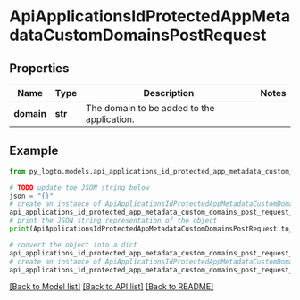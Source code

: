 # ApiApplicationsIdProtectedAppMetadataCustomDomainsPostRequest


## Properties

Name | Type | Description | Notes
------------ | ------------- | ------------- | -------------
**domain** | **str** | The domain to be added to the application. | 

## Example

```python
from py_logto.models.api_applications_id_protected_app_metadata_custom_domains_post_request import ApiApplicationsIdProtectedAppMetadataCustomDomainsPostRequest

# TODO update the JSON string below
json = "{}"
# create an instance of ApiApplicationsIdProtectedAppMetadataCustomDomainsPostRequest from a JSON string
api_applications_id_protected_app_metadata_custom_domains_post_request_instance = ApiApplicationsIdProtectedAppMetadataCustomDomainsPostRequest.from_json(json)
# print the JSON string representation of the object
print(ApiApplicationsIdProtectedAppMetadataCustomDomainsPostRequest.to_json())

# convert the object into a dict
api_applications_id_protected_app_metadata_custom_domains_post_request_dict = api_applications_id_protected_app_metadata_custom_domains_post_request_instance.to_dict()
# create an instance of ApiApplicationsIdProtectedAppMetadataCustomDomainsPostRequest from a dict
api_applications_id_protected_app_metadata_custom_domains_post_request_from_dict = ApiApplicationsIdProtectedAppMetadataCustomDomainsPostRequest.from_dict(api_applications_id_protected_app_metadata_custom_domains_post_request_dict)
```
[[Back to Model list]](../README.md#documentation-for-models) [[Back to API list]](../README.md#documentation-for-api-endpoints) [[Back to README]](../README.md)


